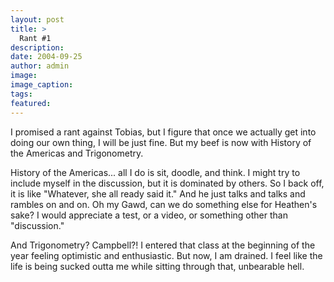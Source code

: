 ```yaml
---
layout: post
title: >
  Rant #1
description:
date: 2004-09-25
author: admin
image:
image_caption:
tags:
featured:
---
```


I promised a rant against Tobias, but I figure that once we actually get into doing our own thing, I will be just fine. But my beef is now with History of the Americas and Trigonometry.

History of the Americas... all I do is sit, doodle, and think. I might try to include myself in the discussion, but it is dominated by others. So I back off, it is like "Whatever, she all ready said it." And he just talks and talks and rambles on and on. Oh my Gawd, can we do something else for Heathen's sake? I would appreciate a test, or a video, or something other than "discussion."

And Trigonometry? Campbell?! I entered that class at the beginning of the year feeling optimistic and enthusiastic. But now, I am drained. I feel like the life is being sucked outta me while sitting through that, unbearable hell.

